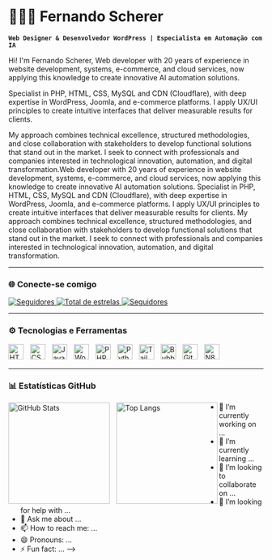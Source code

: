# 👨🏻‍💻 Fernando Scherer

**`Web Designer & Desenvolvedor WordPress | Especialista em Automação com IA`**

Hi! I'm Fernando Scherer, Web developer with 20 years of experience in website development, systems, e-commerce, and cloud services, now applying this knowledge to create innovative AI automation solutions. 

Specialist in PHP, HTML, CSS, MySQL and CDN (Cloudflare), with deep expertise in WordPress, Joomla, and e-commerce platforms. I apply UX/UI principles to create intuitive interfaces that deliver measurable results for clients.

My approach combines technical excellence, structured methodologies, and close collaboration with stakeholders to develop functional solutions that stand out in the market. I seek to connect with professionals and companies interested in technological innovation, automation, and digital transformation.Web developer with 20 years of experience in website development, systems, e-commerce, and cloud services, now applying this knowledge to create innovative AI automation solutions. Specialist in PHP, HTML, CSS, MySQL and CDN (Cloudflare), with deep expertise in WordPress, Joomla, and e-commerce platforms. I apply UX/UI principles to create intuitive interfaces that deliver measurable results for clients. My approach combines technical excellence, structured methodologies, and close collaboration with stakeholders to develop functional solutions that stand out in the market. I seek to connect with professionals and companies interested in technological innovation, automation, and digital transformation.


---

### 🌐 Conecte-se comigo

<p align="left">
<a href="https://www.linkedin.com/in/fernando-scherer-cv/">
   <img 
       alt="Seguidores" 
       title="Me siga no Linkedin" 
       src="https://custom-icon-badges.demolab.com/github/followers/fernandoscherer?color=236ad3&labelColor=1155ba&style=for-the-badge&logo=github&label=Seguidores&logoColor=white"
   />
<a href="https://github.com/fernandoscherer?tab=repositories&sort=stargazers">
   <img 
       alt="Total de estrelas" 
       title="Total de estrelas GitHub" 
       src="https://custom-icon-badges.demolab.com/github/stars/fernandoscherer?color=55960c&style=for-the-badge&labelColor=488207&logo=star&label=Estrelas"
   />
</a>
<a href="https://github.com/fernandoscherer?tab=followers">
   <img 
       alt="Seguidores" 
       title="Me siga no GitHub" 
       src="https://custom-icon-badges.demolab.com/github/followers/fernandoscherer?color=236ad3&labelColor=1155ba&style=for-the-badge&logo=github&label=Seguidores&logoColor=white"
   />
</a>
</p>

---

### ⚙️ Tecnologias e Ferramentas

<img align="left" alt="HTML" title="HTML" width="30px" style="padding-right:10px;" src="https://cdn.jsdelivr.net/gh/devicons/devicon@latest/icons/html5/html5-original.svg"/>
<img align="left" alt="CSS" title="CSS" width="30px" style="padding-right:10px;" src="https://cdn.jsdelivr.net/gh/devicons/devicon@latest/icons/css3/css3-original.svg"/>
<img align="left" alt="JavaScript" title="JavaScript" width="30px" style="padding-right:10px;" src="https://cdn.jsdelivr.net/gh/devicons/devicon@latest/icons/javascript/javascript-original.svg"/>
<img align="left" alt="WordPress" title="WordPress" width="30px" style="padding-right:10px;" src="https://cdn.jsdelivr.net/gh/devicons/devicon@latest/icons/wordpress/wordpress-original.svg"/>
<img align="left" alt="PHP" title="PHP" width="30px" style="padding-right:10px;" src="https://cdn.jsdelivr.net/gh/devicons/devicon@latest/icons/php/php-original.svg"/>
<img align="left" alt="Python" title="Python" width="30px" style="padding-right:10px;" src="https://cdn.jsdelivr.net/gh/devicons/devicon@latest/icons/python/python-original.svg"/>
<img align="left" alt="Tailwind" title="Tailwind CSS" width="30px" style="padding-right:10px;" src="https://cdn.jsdelivr.net/gh/devicons/devicon@latest/icons/tailwindcss/tailwindcss-original.svg"/>
<img align="left" alt="Bubble" title="Bubble.io" width="30px" style="padding-right:10px;" src="https://cdn.jsdelivr.net/gh/devicons/devicon/icons/bubble/bubble-original.svg"/>
<img align="left" alt="Git" title="Git" width="30px" style="padding-right:10px;" src="https://cdn.jsdelivr.net/gh/devicons/devicon@latest/icons/git/git-original.svg"/>
<img align="left" alt="N8n" title="N8n.io" width="30px" style="padding-right:10px;" src="https://raw.githubusercontent.com/n8n-io/n8n/master/assets/n8n-icon.svg"/>

<br />
<br />

---

### 📊 Estatísticas GitHub

<p>
<img align="left" alt="GitHub Stats" height="200" style="padding-right:10px;" src="https://github-readme-stats.vercel.app/api?username=fernandoscherer&show_icons=true&theme=tokyonight&include_all_commits=true&locale=pt-br"/>
<img align="left" alt="Top Langs" height="200" src="https://github-readme-stats.vercel.app/api/top-langs/?username=fernandoscherer&theme=tokyonight&layout=compact&custom_title=Tecnologias&langs_count=9"/>
</p>


- 🔭 I’m currently working on ...
- 🌱 I’m currently learning ...
- 👯 I’m looking to collaborate on ...
- 🤔 I’m looking for help with ...
- 💬 Ask me about ...
- 📫 How to reach me: ...
- 😄 Pronouns: ...
- ⚡ Fun fact: ...
-->
